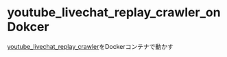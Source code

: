 # youtube_livechat_replay_crawler_onDokcer
[youtube_livechat_replay_crawler](https://github.com/hase-ryo/youtube_livechat_replay_crawler)をDockerコンテナで動かす
